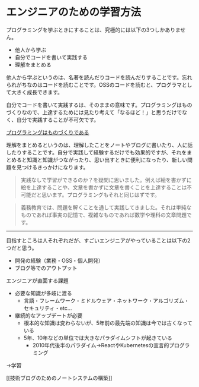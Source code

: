 # エンジニアのための学習方法

プログラミングを学ぶときにすることは、究極的には以下の3つしかありません。

- 他人から学ぶ
- 自分でコードを書いて実践する
- 理解をまとめる

他人から学ぶというのは、名著を読んだりコードを読んだりすることです。忘れられがちなのはコードを読むことです。OSSのコードを読むと、プログラマとして大きく成長できます。

自分でコードを書いて実践するは、そのままの意味です。プログラミングはものづくりなので、上達するためには見たり考えて「なるほど！」と思うだけでなく、自分で実践することが不可欠です。

[プログラミングはものづくりである](プログラミングはものづくりである.md)

理解をまとめるというのは、理解したことをノートやブログに書いたり、人に話したりすることです。自分で実践して経験するだけでも効果的ですが、それをまとめると知識と知識がつながったり、思い出すときに便利になったり、新しい問題を見つけるきっかけになります。

> 実践なしで学習ができるのか？を疑問に思いました。例えば絵を書かずに絵を上達することや、文章を書かずに文章を書くことを上達することは不可能だと思います。プログラミングもそれと同じはずです。

> 義務教育では、問題を解くことを通して実践してきました。それは単純なものであれば事実の記憶で、複雑なものであれば数学や理科の文章問題です。

---

目指すところは人それぞれだが、すごいエンジニアがやっていることは以下の2つだと思う。

- 開発の経験（業務・OSS・個人開発）
- ブログ等でのアウトプット

エンジニアが直面する課題

- 必要な知識が多岐に渡る
  - 言語・フレームワーク・ミドルウェア・ネットワーク・アルゴリズム・セキュリティ・etc...
- 継続的なアップデートが必要
  - 根本的な知識は変わらないが、5年前の最先端の知識は今では古くなっている
  - 5年、10年などの単位では大きなパラダイムシフトが起きている
    - 2010年代後半のパラダイム→ReactやKubernetesの宣言的プログラミング

→学習

[[技術ブログのためのノートシステムの構築]]

